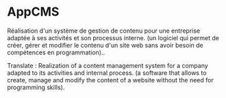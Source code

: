 # AppCMS
Réalisation d'un système de gestion de contenu pour une entreprise adaptée à ses activités et son processus interne. (un logiciel qui permet de créer, gérer et modifier le contenu d'un site web sans avoir besoin de compétences en programmation)..

Translate :
Realization of a content management system for a company adapted to its activities and internal process. (a software that allows to create, manage and modify the content of a website without the need for programming skills).
